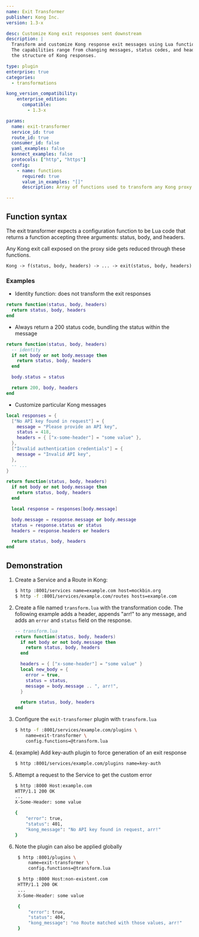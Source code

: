 ```yaml
---
name: Exit Transformer
publisher: Kong Inc.
version: 1.3-x

desc: Customize Kong exit responses sent downstream
description: |
  Transform and customize Kong response exit messages using Lua functions.
  The capabilities range from changing messages, status codes, and headers, to completely transforming
  the structure of Kong responses.

type: plugin
enterprise: true
categories:
  - transformations

kong_version_compatibility:
    enterprise_edition:
      compatible:
        - 1.3-x

params:
  name: exit-transformer
  service_id: true
  route_id: true
  consumer_id: false
  yaml_examples: false
  konnect_examples: false
  protocols: ["http", "https"]
  config:
    - name: functions
      required: true
      value_in_examples: "[]"
      description: Array of functions used to transform any Kong proxy exit response.

---
```


## Function syntax

The exit transformer expects a configuration function to be Lua code that returns
a function accepting three arguments: status, body, and headers.

Any Kong exit call exposed on the proxy side gets reduced through these
functions.

```
Kong -> f(status, body, headers) -> ... -> exit(status, body, headers)
```


### Examples

* Identity function: does not transform the exit responses

```lua
return function(status, body, headers)
  return status, body, headers
end
```

* Always return a 200 status code, bundling the status within the message

```lua
return function(status, body, headers)
  -- identity
  if not body or not body.message then
    return status, body, headers
  end

  body.status = status

  return 200, body, headers
end
```

* Customize particular Kong messages

```lua
local responses = {
  ["No API key found in request"] = {
    message = "Please provide an API key",
    status = 418,
    headers = { ["x-some-header"] = "some value" },
  },
  ["Invalid authentication credentials"] = {
    message = "Invalid API key",
  },
  -- ...
}

return function(status, body, headers)
  if not body or not body.message then
    return status, body, headers
  end

  local response = responses[body.message]

  body.message = response.message or body.message
  status = response.status or status
  headers = response.headers or headers

  return status, body, headers
end
```

## Demonstration

1. Create a Service and a Route in Kong:

    ```bash
    $ http :8001/services name=example.com host=mockbin.org
    $ http -f :8001/services/example.com/routes hosts=example.com
    ```

2. Create a file named `transform.lua` with the transformation code. The
   following example adds a header, appends "arr!" to any message, and adds
   an `error` and `status` field on the response.

    ```lua
    -- transform.lua
    return function(status, body, headers)
      if not body or not body.message then
        return status, body, headers
      end

      headers = { ["x-some-header"] = "some value" }
      local new_body = {
        error = true,
        status = status,
        message = body.message .. ", arr!",
      }

      return status, body, headers
    end
    ```

3. Configure the `exit-transformer` plugin with `transform.lua`

    ```bash
    $ http -f :8001/services/example.com/plugins \
        name=exit-transformer \
        config.functions=@transform.lua
    ```

4. (example) Add key-auth plugin to force generation of an exit response

    ```bash
    $ http :8001/services/example.com/plugins name=key-auth
    ```

5. Attempt a request to the Service to get the custom error

    ```bash
    $ http :8000 Host:example.com
    HTTP/1.1 200 OK
    ...
    X-Some-Header: some value

    {
        "error": true,
        "status": 401,
        "kong_message": "No API key found in request, arr!"
    }
    ```

6. Note the plugin can also be applied globally

   ```bash
    $ http :8001/plugins \
        name=exit-transformer \
        config.functions=@transform.lua

    $ http :8000 Host:non-existent.com
    HTTP/1.1 200 OK
    ...
    X-Some-Header: some value

    {
        "error": true,
        "status": 404,
        "kong_message": "no Route matched with those values, arr!"
    }
    ```
